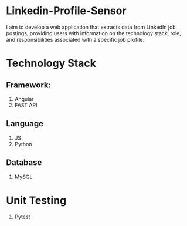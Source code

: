 # Linkedin-Profile-Sensor
I aim to develop a web application that extracts data from LinkedIn job postings, providing users with information on the technology stack, role, and  responsibilities associated with a specific job profile.


# Technology Stack

## Framework:

1. Angular
2. FAST API

## Language

1. JS
2. Python

## Database 

1. MySQL

# Unit Testing

1. Pytest

